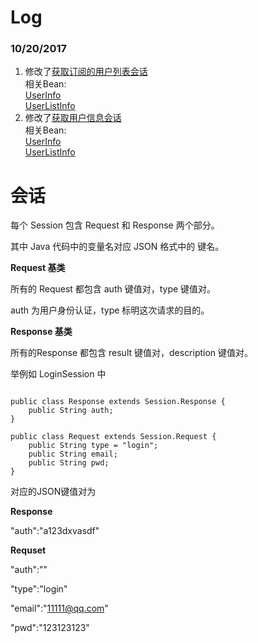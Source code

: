 # Log

### 10/20/2017
1. 修改了[获取订阅的用户列表会话](https://github.com/IsakWong/WeMatch-App/blob/master/app/src/main/java/nullref/dlut/wematch/sessions/GetSubscribeUserSession.java " ")\
相关Bean:\
[UserInfo](https://github.com/IsakWong/WeMatch-App/blob/master/app/src/main/java/nullref/dlut/wematch/bean/UserInfo.java " ") \
[UserListInfo](https://github.com/IsakWong/WeMatch-App/blob/master/app/src/main/java/nullref/dlut/wematch/bean/UserListInfo.java " ") 
2. 修改了[获取用户信息会话](https://github.com/IsakWong/WeMatch-App/blob/master/app/src/main/java/nullref/dlut/wematch/sessions/GetSubscribeUserSession.java " ")\
相关Bean:\
[UserInfo](https://github.com/IsakWong/WeMatch-App/blob/master/app/src/main/java/nullref/dlut/wematch/bean/UserInfo.java " ") \
[UserListInfo](https://github.com/IsakWong/WeMatch-App/blob/master/app/src/main/java/nullref/dlut/wematch/bean/UserListInfo.java " ") 

#  会话

每个 Session 包含 Request 和 Response 两个部分。

其中 Java 代码中的变量名对应 JSON 格式中的 键名。

**Request 基类**

所有的 Request 都包含 auth 键值对，type 键值对。

auth 为用户身份认证，type 标明这次请求的目的。 

**Response 基类**

所有的Response 都包含 result 键值对，description 键值对。

举例如 LoginSession 中

```

public class Response extends Session.Response {
	public String auth;
}

public class Request extends Session.Request {
	public String type = "login";
	public String email;
    public String pwd;
}

```

对应的JSON键值对为

**Response**

"auth":"a123dxvasdf"

**Requset**

"auth":""

"type":"login"

"email":"11111@qq.com"

"pwd":"123123123"

# 